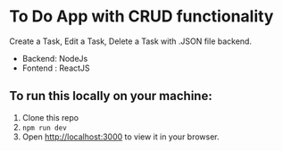 # To Do App with CRUD functionality
Create a Task, Edit a Task, Delete a Task with .JSON file backend.

- Backend: NodeJs
- Fontend : ReactJS


## To run this locally on your machine:

1. Clone this repo
2. `npm run dev`
3. Open [http://localhost:3000](http://localhost:3000) to view it in your browser.
